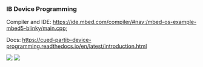 ### IB Device Programming

Compiler and IDE: https://ide.mbed.com/compiler/#nav:/mbed-os-example-mbed5-blinky/main.cpp;

Docs: https://cued-partib-device-programming.readthedocs.io/en/latest/introduction.html

![](https://github.com/lorcan2440/Small-things/tree/main/device_programming/connections.png)
![](https://github.com/lorcan2440/Small-things/tree/main/device_programming/screenshot.png)
